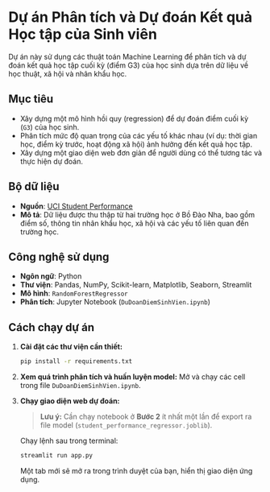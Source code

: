 # Dự án Phân tích và Dự đoán Kết quả Học tập của Sinh viên

Dự án này sử dụng các thuật toán Machine Learning để phân tích và dự đoán kết quả học tập cuối kỳ (điểm G3) của học sinh dựa trên dữ liệu về học thuật, xã hội và nhân khẩu học.

## Mục tiêu

-   Xây dựng một mô hình hồi quy (regression) để dự đoán điểm cuối kỳ (`G3`) của học sinh.
-   Phân tích mức độ quan trọng của các yếu tố khác nhau (ví dụ: thời gian học, điểm kỳ trước, hoạt động xã hội) ảnh hưởng đến kết quả học tập.
-   Xây dựng một giao diện web đơn giản để người dùng có thể tương tác và thực hiện dự đoán.

## Bộ dữ liệu

-   **Nguồn**: [UCI Student Performance](https://archive.ics.uci.edu/ml/datasets/Student+Performance)
-   **Mô tả**: Dữ liệu được thu thập từ hai trường học ở Bồ Đào Nha, bao gồm điểm số, thông tin nhân khẩu học, xã hội và các yếu tố liên quan đến trường học.

## Công nghệ sử dụng

-   **Ngôn ngữ**: Python
-   **Thư viện**: Pandas, NumPy, Scikit-learn, Matplotlib, Seaborn, Streamlit
-   **Mô hình**: `RandomForestRegressor`
-   **Phân tích**: Jupyter Notebook (`DuDoanDiemSinhVien.ipynb`)

## Cách chạy dự án

1.  **Cài đặt các thư viện cần thiết:**
    ```bash
    pip install -r requirements.txt
    ```

2.  **Xem quá trình phân tích và huấn luyện model:**
    Mở và chạy các cell trong file `DuDoanDiemSinhVien.ipynb`.

3.  **Chạy giao diện web dự đoán:**
    > **Lưu ý:** Cần chạy notebook ở **Bước 2** ít nhất một lần để export ra file model (`student_performance_regressor.joblib`).

    Chạy lệnh sau trong terminal:
    ```bash
    streamlit run app.py
    ```
    Một tab mới sẽ mở ra trong trình duyệt của bạn, hiển thị giao diện ứng dụng.
